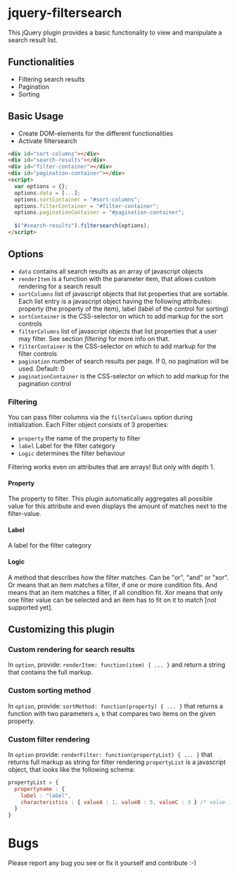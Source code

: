 # jquery-filtersearch

This jQuery plugin provides a basic functionality to view and manipulate a search result list.

## Functionalities

- Filtering search results
- Pagination
- Sorting

## Basic Usage

- Create DOM-elements for the different functionalities
- Activate filtersearch

```html
<div id="sort-columns"></div>
<div id="search-results"></div>
<div id="filter-container"></div>
<div id="pagination-container"></div>
<script>
  var options = {};
  options.data = [...];
  options.sortContainer = "#sort-columns";
  options.filterContainer = "#filter-container";
  options.paginationContainer = "#pagination-container";
  
  $("#search-results").filtersearch(options);
</script>
```

## Options
- `data` contains all search results as an array of javascript objects
- `renderItem` is a function with the parameter item, that allows custom rendering for a search result
- `sortColumns` list of javascript objects that list properties that are sortable. Each list entry is a javascript object having the following attributes: property (the property of the item), label (label of the control for sorting)
- `sortContainer` is the CSS-selector on which to add markup for the sort controls
- `filterColumns` list of javascript objects that list properties that a user may filter. See section *filtering* for more info on that.
- `filterContainer` is the CSS-selector on which to add markup for the filter controls
- `pagination` number of search results per page. If 0, no pagination will be used. Default: 0
- `paginationContainer` is the CSS-selector on which to add markup for the pagination control


### Filtering
You can pass filter columns via the `filterColumns` option during initialization.
Each Filter object consists of 3 properties:

- `property` the name of the property to filter
- `label` Label for the filter category
- `Logic` determines the filter behaviour

Filtering works even on attributes that are arrays! But only with depth 1.

#### Property
The property to filter. This plugin automatically aggregates all possible value for this attribute and even displays the amount of matches next to the filter-value.

#### Label
A label for the filter category

#### Logic
A method that describes how the filter matches. Can be "or", "and" or "xor".
Or means that an item matches a filter, if one or more condition fits.
And means that an item matches a filter, if all condition fit.
Xor means that only one filter value can be selected and an item has to fit on it to match [not supported yet].

## Customizing this plugin

### Custom rendering for search results
In `option`, provide: `renderItem: function(item) { ... }` and return a string that contains the full markup.

### Custom sorting method
In `option`, provide: `sortMethod: function(property) { ... }` that returns a function with two parameters `a`, `b` that compares two items on the given property.

### Custom filter rendering
In `option` provide: `renderFilter: function(propertyList) { ... }` that returns full markup as string for filter rendering
`propertyList` is a javascript object, that looks like the following schema:

```javascript
propertyList = {
  propertyname : { 
    label : "label", 
    characteristics : { valueA : 1, valueB : 5, valueC : 3 } /* value is the number of matches */
  }
}
```

# Bugs
Please report any bug you see or fix it yourself and contribute :-)
